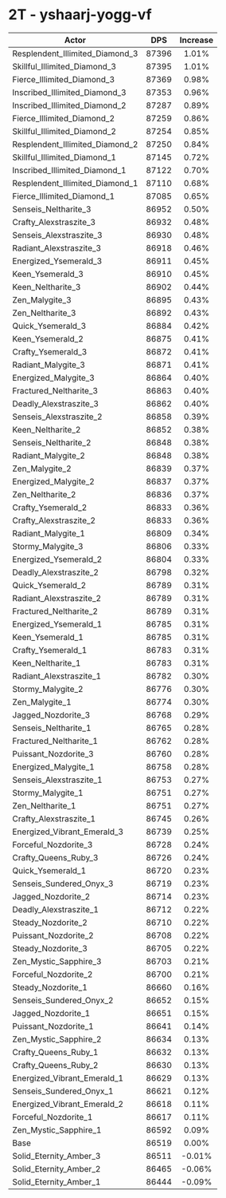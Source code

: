 # 2T - yshaarj-yogg-vf
| Actor | DPS | Increase |
|---|:---:|:---:|
|Resplendent_Illimited_Diamond_3|87396|1.01%|
|Skillful_Illimited_Diamond_3|87395|1.01%|
|Fierce_Illimited_Diamond_3|87369|0.98%|
|Inscribed_Illimited_Diamond_3|87353|0.96%|
|Inscribed_Illimited_Diamond_2|87287|0.89%|
|Fierce_Illimited_Diamond_2|87259|0.86%|
|Skillful_Illimited_Diamond_2|87254|0.85%|
|Resplendent_Illimited_Diamond_2|87250|0.84%|
|Skillful_Illimited_Diamond_1|87145|0.72%|
|Inscribed_Illimited_Diamond_1|87122|0.70%|
|Resplendent_Illimited_Diamond_1|87110|0.68%|
|Fierce_Illimited_Diamond_1|87085|0.65%|
|Senseis_Neltharite_3|86952|0.50%|
|Crafty_Alexstraszite_3|86932|0.48%|
|Senseis_Alexstraszite_3|86930|0.48%|
|Radiant_Alexstraszite_3|86918|0.46%|
|Energized_Ysemerald_3|86911|0.45%|
|Keen_Ysemerald_3|86910|0.45%|
|Keen_Neltharite_3|86902|0.44%|
|Zen_Malygite_3|86895|0.43%|
|Zen_Neltharite_3|86892|0.43%|
|Quick_Ysemerald_3|86884|0.42%|
|Keen_Ysemerald_2|86875|0.41%|
|Crafty_Ysemerald_3|86872|0.41%|
|Radiant_Malygite_3|86871|0.41%|
|Energized_Malygite_3|86864|0.40%|
|Fractured_Neltharite_3|86863|0.40%|
|Deadly_Alexstraszite_3|86862|0.40%|
|Senseis_Alexstraszite_2|86858|0.39%|
|Keen_Neltharite_2|86852|0.38%|
|Senseis_Neltharite_2|86848|0.38%|
|Radiant_Malygite_2|86848|0.38%|
|Zen_Malygite_2|86839|0.37%|
|Energized_Malygite_2|86837|0.37%|
|Zen_Neltharite_2|86836|0.37%|
|Crafty_Ysemerald_2|86833|0.36%|
|Crafty_Alexstraszite_2|86833|0.36%|
|Radiant_Malygite_1|86809|0.34%|
|Stormy_Malygite_3|86806|0.33%|
|Energized_Ysemerald_2|86804|0.33%|
|Deadly_Alexstraszite_2|86798|0.32%|
|Quick_Ysemerald_2|86789|0.31%|
|Radiant_Alexstraszite_2|86789|0.31%|
|Fractured_Neltharite_2|86789|0.31%|
|Energized_Ysemerald_1|86785|0.31%|
|Keen_Ysemerald_1|86785|0.31%|
|Crafty_Ysemerald_1|86783|0.31%|
|Keen_Neltharite_1|86783|0.31%|
|Radiant_Alexstraszite_1|86782|0.30%|
|Stormy_Malygite_2|86776|0.30%|
|Zen_Malygite_1|86774|0.30%|
|Jagged_Nozdorite_3|86768|0.29%|
|Senseis_Neltharite_1|86765|0.28%|
|Fractured_Neltharite_1|86762|0.28%|
|Puissant_Nozdorite_3|86760|0.28%|
|Energized_Malygite_1|86758|0.28%|
|Senseis_Alexstraszite_1|86753|0.27%|
|Stormy_Malygite_1|86751|0.27%|
|Zen_Neltharite_1|86751|0.27%|
|Crafty_Alexstraszite_1|86745|0.26%|
|Energized_Vibrant_Emerald_3|86739|0.25%|
|Forceful_Nozdorite_3|86728|0.24%|
|Crafty_Queens_Ruby_3|86726|0.24%|
|Quick_Ysemerald_1|86720|0.23%|
|Senseis_Sundered_Onyx_3|86719|0.23%|
|Jagged_Nozdorite_2|86714|0.23%|
|Deadly_Alexstraszite_1|86712|0.22%|
|Steady_Nozdorite_2|86710|0.22%|
|Puissant_Nozdorite_2|86708|0.22%|
|Steady_Nozdorite_3|86705|0.22%|
|Zen_Mystic_Sapphire_3|86703|0.21%|
|Forceful_Nozdorite_2|86700|0.21%|
|Steady_Nozdorite_1|86660|0.16%|
|Senseis_Sundered_Onyx_2|86652|0.15%|
|Jagged_Nozdorite_1|86651|0.15%|
|Puissant_Nozdorite_1|86641|0.14%|
|Zen_Mystic_Sapphire_2|86634|0.13%|
|Crafty_Queens_Ruby_1|86632|0.13%|
|Crafty_Queens_Ruby_2|86630|0.13%|
|Energized_Vibrant_Emerald_1|86629|0.13%|
|Senseis_Sundered_Onyx_1|86621|0.12%|
|Energized_Vibrant_Emerald_2|86618|0.11%|
|Forceful_Nozdorite_1|86617|0.11%|
|Zen_Mystic_Sapphire_1|86592|0.09%|
|Base|86519|0.00%|
|Solid_Eternity_Amber_3|86511|-0.01%|
|Solid_Eternity_Amber_2|86465|-0.06%|
|Solid_Eternity_Amber_1|86444|-0.09%|
